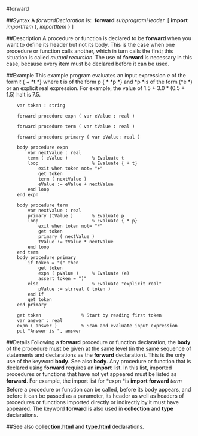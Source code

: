 
#forward

##Syntax
A *forwardDeclaration* is:
 **forward** *subprogramHeader*  [ **import** *importItem* {, *importItem* } ]



##Description
A procedure or function is declared to be **forward** when you want to define its header but not its body. This is the case when one procedure or function calls another, which in turn calls the first; this situation is called *mutual recursion*. The use of **forward** is necessary in this case, because every item must be declared before it can be used.



##Example
This example program evaluates an input expression *e* of the form *t* { + *t *} where t is of the form *p* { * *p *} and *p *is of the form (*e *) or an explicit real expression. For example, the value of 1.5 + 3.0 * (0.5 + 1.5) halt is 7.5.


        var token : string
        
        forward procedure expn ( var eValue : real )
        
        forward procedure term ( var tValue : real )
        
        forward procedure primary ( var pValue: real )
        
        body procedure expn
            var nextValue : real
            term ( eValue )         % Evaluate t
            loop                    % Evaluate { + t}
                exit when token not= "+"
                get token
                term ( nextValue )
                eValue := eValue + nextValue
            end loop
        end expn
        
        body procedure term
            var nextValue : real
            primary (tValue )       % Evaluate p
            loop                    % Evaluate { * p}
                exit when token not= "*"
                get token
                primary ( nextValue )
                tValue := tValue * nextValue
            end loop
        end term
        body procedure primary
            if token = "(" then
                get token
                expn ( pValue )     % Evaluate (e)
                assert token = ")"
            else                    % Evaluate "explicit real"
                pValue := strreal ( token )
            end if
            get token
        end primary
        
        get token               % Start by reading first token
        var answer : real
        expn ( answer )         % Scan and evaluate input expression
        put "Answer is ", answer
##Details
Following a **forward** procedure or function declaration, the **body** of the procedure must be given at the same level (in the same sequence of statements and declarations as the **forward** declaration). This is the only use of the keyword **body**. See also **body**.
Any procedure or function that is declared using **forward** requires an **import** list. In this list, imported procedures or functions that have not yet appeared must be listed as **forward**. For example, the import list for *expn *is **import** **forward** *term*  Before a procedure or function can be called, before its body appears, and before it can be passed as a parameter, its header as well as headers of procedures or functions imported directly or indirectly by it must have appeared.
The keyword **forward** is also used in **collection** and **type** declarations. 



##See also
**[collection.html](collection)** and **[type.html](type)** declarations.


